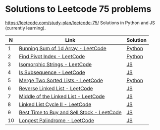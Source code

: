 # Solutions to Leetcode 75 problems
https://leetcode.com/study-plan/leetcode-75/
Solutions in Python and JS (currently learning).

| N   | Link                                                                                                         | Solution                                      |
| --- | ------------------------------------------------------------------------------------------------------------ | --------------------------------------------- |
| 1   | [Running Sum of 1d Array - LeetCode](https://leetcode.com/problems/running-sum-of-1d-array/)                 | [Python](problems/1480_running_sum.md)        |
| 2   | [Find Pivot Index - LeetCode](https://leetcode.com/problems/find-pivot-index/description/)                   | [Python](problems/724_pivot_index.py)         |
| 3   | [Isomorphic Strings - LeetCode](https://leetcode.com/problems/isomorphic-strings/description/)               | [JS](problems/205_isomorphic_strings.js)      |
| 4   | [Is Subsequence - LeetCode](https://leetcode.com/problems/is-subsequence/description/)                       | [JS](problems/392_is_subsequence.js)          |
| 5   | [Merge Two Sorted Lists - LeetCode](https://leetcode.com/problems/merge-two-sorted-lists/)                   | [Python](problems/21_merge_2_sorted_lists.py) |
| 6   | [Reverse Linked List - LeetCode](https://leetcode.com/problems/reverse-linked-list/)                         | [JS](problems/206_reverse_linked_list.js)     |
| 7   | [Middle of the Linked List - LeetCode](https://leetcode.com/problems/middle-of-the-linked-list/)             | [JS](problems/876_middle_of_linked_list.js)   |
| 8   | [Linked List Cycle II - LeetCode](https://leetcode.com/problems/linked-list-cycle-ii/)                       | [JS](problems/142_linked_list_cycle2.js)      |
| 9   | [Best Time to Buy and Sell Stock - LeetCode](https://leetcode.com/problems/best-time-to-buy-and-sell-stock/) | [JS](problems/121_best_time_stocks.js)        |
| 10  | [Longest Palindrome - LeetCode](https://leetcode.com/problems/longest-palindrome/)                           | [JS](problems/409_longest_palindrome.js)      | 